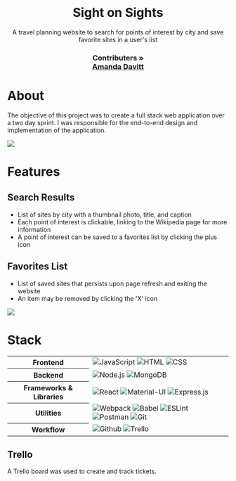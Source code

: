 <br />
<p align="center">
  <h1 align="center">Sight on Sights</h1>

  <p align="center">
    A travel planning website to search for points of interest by city and save favorite sites in a user's list
    <br />
    <h3 align="center">
     <strong>Contributers »</strong>
    <br />
     <a href="https://github.com/acdavitt">Amanda Davitt</a>
  </p>
</p>

# About
The objective of this project was to create a full stack web application over a two day sprint. I was responsible for the end-to-end design and implementation of the application.

![](https://media.giphy.com/media/SOsiWsILc9OtOlJvsu/giphy.gif)

# Features 

## Search Results
  * List of sites by city with a thumbnail photo, title, and caption
  * Each point of interest is clickable, linking to the Wikipedia page for more information
  * A point of interest can be saved to a favorites list by clicking the plus icon 

## Favorites List
  * List of saved sites that persists upon page refresh and exiting the website
  * An item may be removed by clicking the 'X' icon
 
 ![](https://media.giphy.com/media/DwzBfwzttNyg8rJ1ei/giphy.gif)
 
# Stack

<table>
  <tbody>
    <tr>
      <th>Frontend</th>
      <td>
        <img alt="JavaScript" src="https://img.shields.io/badge/javascript%20-%23323330.svg?&style=for-the-badge&logo=javascript&logoColor=%23F7DF1E" />
         <img alt="HTML" src="https://img.shields.io/badge/html5%20-%23E34F26.svg?&style=for-the-badge&logo=html5&logoColor=white" />
         <img alt="CSS" src="https://img.shields.io/badge/css3%20-%231572B6.svg?&style=for-the-badge&logo=css3&logoColor=white" />
      </td>
    </tr>
       <tr>
      <th>Backend</th>
      <td>
        <img alt="Node.js" src="https://img.shields.io/badge/Node.js-43853D?style=for-the-badge&logo=node-dot-js&logoColor=white" />
        <img alt="MongoDB" src="https://img.shields.io/badge/MongoDB-4EA94B?style=for-the-badge&logo=mongodb&logoColor=white" />	
      </td>
    </tr>
    <tr>
      <th>Frameworks & Libraries</th>
      <td>
        <img alt="React" src="https://img.shields.io/badge/react%20-%2320232a.svg?&style=for-the-badge&logo=react&logoColor=%2361DAFB" />
        <img alt="Material-UI" src="https://img.shields.io/badge/-Material--UI-%230081CB?&style=for-the-badge&logo=material-ui&logoColor=white" />
        <img alt="Express.js" src="https://img.shields.io/badge/express.js-%23404d59.svg?&style=for-the-badge"/>
      </td>
    </tr>
    <tr>
      <th>Utilities</th>
      <td>
        <img alt="Webpack" src="https://img.shields.io/badge/webpack%20-%2320232a.svg?&style=for-the-badge&logo=webpack&logoColor=%2361DAFB" />
        <img alt="Babel" src="https://img.shields.io/badge/Babel-F9DC3e?style=for-the-badge&logo=babel&logoColor=black" />
        <img alt="ESLint" src="https://img.shields.io/badge/ESLint-4B3263?style=for-the-badge&logo=eslint&logoColor=white" />
        <img alt="Postman" src="https://img.shields.io/badge/Postman-FF6C37?style=for-the-badge&logo=postman&logoColor=red" />
        <img alt="Git" src="https://img.shields.io/badge/Git-F05032?style=for-the-badge&logo=git&logoColor=white" />
      </td>
    </tr>
     <tr>
      <th>Workflow</th>
      <td>
        <img alt="Github" src="https://img.shields.io/badge/GitHub-100000?style=for-the-badge&logo=github&logoColor=white"/>
        <img alt="Trello" src="https://img.shields.io/badge/Trello-%23026AA7.svg?&style=for-the-badge&logo=Trello&logoColor=white"/>
      </td>
    </tr>
  </tbody>
</table>

## Trello
A Trello board was used to create and track tickets.
